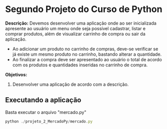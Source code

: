 # Segundo Projeto do Curso de Python
__Descrição:__
Devemos desenvolver uma aplicação onde ao ser inicializada apresente ao usuário um menu
onde seja possível cadastrar, listar e comprar produtos, além de visualizar carrinho de
compra ou sair da aplicação.

- Ao adicionar um produto no carrinho de compras, deve-se verificar se já existe um mesmo
produto no carrinho, bastando alterar a quantidade.
- Ao finalizar a compra deve ser apresentado ao usuário o total de acordo com os produtos
e quantidades inseridas no carrinho de compra.


__Objetivos:__
1. Desenvolver uma aplicação de acordo com a descrição.

## Executando a aplicação
Basta executar o arquivo "mercado.py"
```javascript
python ./projeto_2_MercadoPy/mercado.py
```


